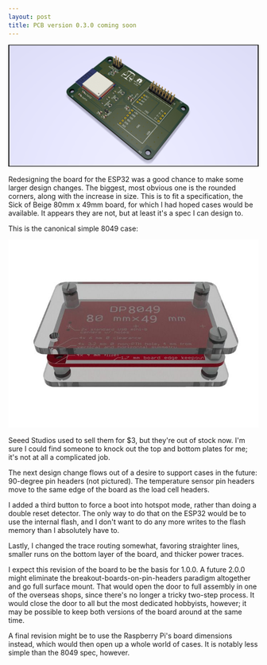 ```yaml
---
layout: post
title: PCB version 0.3.0 coming soon
---
```


![assembled](https://raw.githubusercontent.com/jslater89/libra-cervisiae/master/docs/images/pcb-0.3.0.png)

Redesigning the board for the ESP32 was a good chance to make some larger design changes. The biggest, most obvious one is the rounded corners, along with the increase in size. This is to fit a specification, the Sick of Beige 80mm x 49mm board, for which I had hoped cases would be available. It appears they are not, but at least it's a spec I can design to.

This is the canonical simple 8049 case:

![8049](https://raw.githubusercontent.com/jslater89/libra-cervisiae/master/docs/images/8049.jpg)

Seeed Studios used to sell them for $3, but they're out of stock now. I'm sure I could find someone to knock out the top and bottom plates for me; it's not at all a complicated job.

The next design change flows out of a desire to support cases in the future: 90-degree pin headers (not pictured). The temperature sensor pin headers move to the same edge of the board as the load cell headers.

I added a third button to force a boot into hotspot mode, rather than doing a double reset detector. The only way to do that on the ESP32 would be to use the internal flash, and I don't want to do any more writes to the flash memory than I absolutely have to.

Lastly, I changed the trace routing somewhat, favoring straighter lines, smaller runs on the bottom layer of the board, and thicker power traces.

I expect this revision of the board to be the basis for 1.0.0. A future 2.0.0 might eliminate the breakout-boards-on-pin-headers paradigm altogether and go full surface mount. That would open the door to full assembly in one of the overseas shops, since there's no longer a tricky two-step process. It would close the door to all but the most dedicated hobbyists, however; it may be possible to keep both versions of the board around at the same time.

A final revision might be to use the Raspberry Pi's board dimensions instead, which would then open up a whole world of cases. It is notably less simple than the 8049 spec, however.
